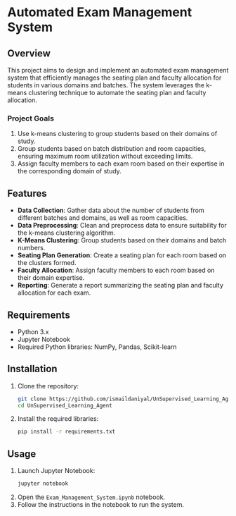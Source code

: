 # Automated Exam Management System

## Overview
This project aims to design and implement an automated exam management system that efficiently manages the seating plan and faculty allocation for students in various domains and batches. The system leverages the k-means clustering technique to automate the seating plan and faculty allocation.

### Project Goals
1. Use k-means clustering to group students based on their domains of study.
2. Group students based on batch distribution and room capacities, ensuring maximum room utilization without exceeding limits.
3. Assign faculty members to each exam room based on their expertise in the corresponding domain of study.

## Features
- **Data Collection**: Gather data about the number of students from different batches and domains, as well as room capacities.
- **Data Preprocessing**: Clean and preprocess data to ensure suitability for the k-means clustering algorithm.
- **K-Means Clustering**: Group students based on their domains and batch numbers.
- **Seating Plan Generation**: Create a seating plan for each room based on the clusters formed.
- **Faculty Allocation**: Assign faculty members to each room based on their domain expertise.
- **Reporting**: Generate a report summarizing the seating plan and faculty allocation for each exam.

## Requirements
- Python 3.x
- Jupyter Notebook
- Required Python libraries: NumPy, Pandas, Scikit-learn

## Installation
1. Clone the repository:
    ```bash
    git clone https://github.com/ismaildaniyal/UnSupervised_Learning_Agent.git
    cd UnSupervised_Learning_Agent
    ```
2. Install the required libraries:
    ```bash
    pip install -r requirements.txt
    ```

## Usage
1. Launch Jupyter Notebook:
    ```bash
    jupyter notebook
    ```
2. Open the `Exam_Management_System.ipynb` notebook.
3. Follow the instructions in the notebook to run the system.

